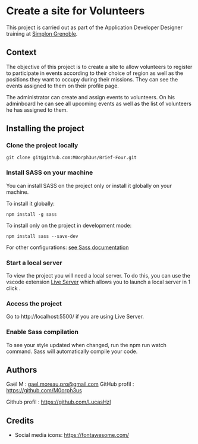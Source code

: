 # Create a site for Volunteers

This project is carried out as part of the Application Developer Designer training at [Simplon Grenoble](https://simplon.co/).

## Context

The objective of this project is to create a site to allow volunteers to register to participate in events according to their choice of region as well as the positions they want to occupy during their missions.
They can see the events assigned to them on their profile page.

The administrator can create and assign events to volunteers.
On his adminboard he can see all upcoming events as well as the list of volunteers he has assigned to them.

## Installing the project

### Clone the project locally

```
git clone git@github.com:M0orph3us/Brief-Four.git
```

### Install SASS on your machine

You can install SASS on the project only or install it globally on your machine.

To install it globally:

```
npm install -g sass

```

To install only on the project in development mode:

```
npm install sass --save-dev

```

For other configurations: [see Sass documentation](https://sass-lang.com/install/)

### Start a local server

To view the project you will need a local server. To do this, you can use the vscode extension [Live Server](https://marketplace.visualstudio.com/items?itemName=ritwickdey.LiveServer&ssr=false#review-details) which allows you to launch a local server in 1 click .

### Access the project

Go to http://localhost:5500/ if you are using Live Server.

### Enable Sass compilation

To see your style updated when changed, run the npm run watch command. Sass will automatically compile your code.

## Authors

Gaël M : gael.moreau.pro@gmail.com
GitHub profil : https://github.com/M0orph3us

Github profil : https://github.com/LucasHzl

## Credits

- Social media icons: https://fontawesome.com/
